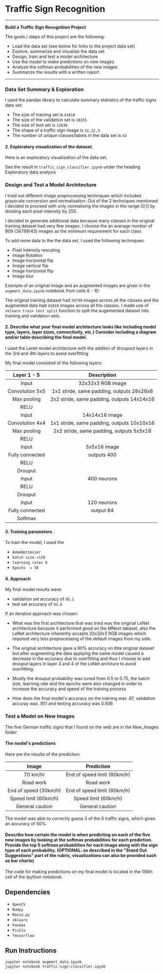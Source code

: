 # **Traffic Sign Recognition** 



---

**Build a Traffic Sign Recognition Project**

The goals / steps of this project are the following:
* Load the data set (see below for links to the project data set)
* Explore, summarize and visualize the data set
* Design, train and test a model architecture
* Use the model to make predictions on new images
* Analyze the softmax probabilities of the new images
* Summarize the results with a written report


[//]: # (Image References)

[image1]: ./examples/visualization.jpg "Visualization"
[image2]: ./examples/grayscale.jpg "Grayscaling"
[image3]: ./examples/random_noise.jpg "Random Noise"
[image4]: ./New_Images/2.ppm "Traffic Sign 1"
[image5]: ./examples/3.ppm "Traffic Sign 2"
[image6]: ./examples/4.ppm "Traffic Sign 3"
[image7]: ./examples/5.ppm "Traffic Sign 4"
[image8]: ./examples/6.ppm "Traffic Sign 5"

---



### Data Set Summary & Exploration


I used the pandas library to calculate summary statistics of the traffic
signs data set:

* The size of training set is  `41018`
* The size of the validation set is `10255`
* The size of test set is `12630`
* The shape of a traffic sign image is `32,32,3`
* The number of unique classes/labels in the data set is `43`

#### 2. Exploratory visualization of the dataset.

Here is an exploratory visualization of the data set. 

See the result in `traffic_sign_classifier.ipynb` under the heading Exploratory data analysis

### Design and Test a Model Architecture



I tried out different image preprocessing techniques which included grayscale conversion and normalisation. Out of the 2 techniques mentioned I  decided to proceed with only normalising the images in the range [0,1] by dividing each pixel intensity by 255. 



I decided to generate additional data because many classes in the original training dataset had very few images. I choose the an average number of 809 (34799/43) images as the minimum requirement for each class

To add more data to the the data set, I used the following techniques:

* Pixel Intensity rescaling
* Image Rotation
* Image horizontal flip
* Image vertical flip
* Image horizontal flip
* Image blur

Example of an original image and an augmented images are given in the `augment_data.ipynb` notebook from cells 6 - 10:



The original  training dataset had `34799` images across all the classes and the augmented data had `41018` images across all the classes.
I made use of `sklearn train test split` function to split the augemented dataset into training and validation sets.

#### 2. Describe what your final model architecture looks like including model type, layers, layer sizes, connectivity, etc.) Consider including a diagram and/or table describing the final model.

I used the Lenet model architecture with the additon of droupout layers in the 3rd and 4th layers to avoid overfitting

My final model consisted of the following layers:

| Layer         1 - 5	|     Description	        					| 
|:---------------------:|:---------------------------------------------:| 
| Input         		| 32x32x3 RGB image   							| 
| Convolution 5x5     	| 1x1 stride, same padding, outputs 28x28x6 	|
| Max pooling			| 2x2 stride, same padding, outputs 14x14x16	|
| RELU					|												|
| Input         		| 14x14x16 image 							    | 
| Convolution 4x4     	| 1x1 stride, same padding, outputs 10x10x16 	|
| Max pooling			| 2x2 stride, same padding, outputs 5x5x16  	|
| RELU					|												|
| Input         		| 5x5x16  image   						    	| 
| Fully connected       | outputs 400                               	|
| RELU					|												|
| Drouput																|
| Input         		| 400 neurons            					    | 
| RELU					|												|
| Drouput																|
| Input                 | 120 neurons     				            	|
| Fully connected		|  output 84     								|
| Softmax				|            									|


#### 3. Training parameters . 
To train the model, I used the 
* `AdamOptimizer` 
* `batch size =128`
* `learning rate= 0`
* `Epochs  = 50`
 
#### 4. Approach

My final model results were:
* validation set accuracy of `95.1`
* test set accuracy of `93.6`

If an iterative approach was chosen:
* What was the first architecture that was tried was the original LeNet architecture because it performed good on the MNest dataset, also the LeNet architecture inherently accepts 32x32x3 RGB images which required very less preprocessing of the default images from my side.

* The original architecture gave a 90% accuracy on thte original dataset but after augmenting the data applying the same model caused a decrease in the accuracy due to overfitting and thus I choose to add drouput layers in layer 3 and 4 of the LeNet architure to avoid overfitting.

* Mostly the drouput probability was tuned from 0.5 to 0.75, the batch size, learning rate and the epochs were also changed in order to increase the accuracy and speed of the training process

* How does the final model's accuracy on the training was .97, validation accuray was .951 and testing accuracy was 0.936
 

### Test a Model on New Images


The five German traffic signs that I found on the web are in the New_Images folder

#### The model's predictions 

Here are the results of the prediction:

| Image			        |     Prediction	        					| 
|:---------------------:|:---------------------------------------------:| 
| 70 km/hr      		| End of speed limit (80km/h)  					| 
| Road work  			| Road work 									|
| End of speed (30km/h) | End of speed limit (80km/h)					|
| Speed limit (60km/h) 	| Speed limit (60km/h)					 		|
|  General caution		|  General caution   							|


The model was able to correctly guess 3 of the 6 traffic signs, which gives an accuracy of 50%.

####  Describe how certain the model is when predicting on each of the five new images by looking at the softmax probabilities for each prediction. Provide the top 5 softmax probabilities for each image along with the sign type of each probability. (OPTIONAL: as described in the "Stand Out Suggestions" part of the rubric, visualizations can also be provided such as bar charts)

The code for making predictions on my final model is located in the 156th cell of the Ipython notebook.

## Dependencies

* `OpenCV`
* `Numpy` 
* `Movie.py`
* `sklearn`
* `Pandas`
* `Pickle`
* `Tensorflow`

## Run Instructions
```bash
jupyter notebook augment_data.ipynb
jupyter notebook traffic-sign-classifier.ipynb 
```







